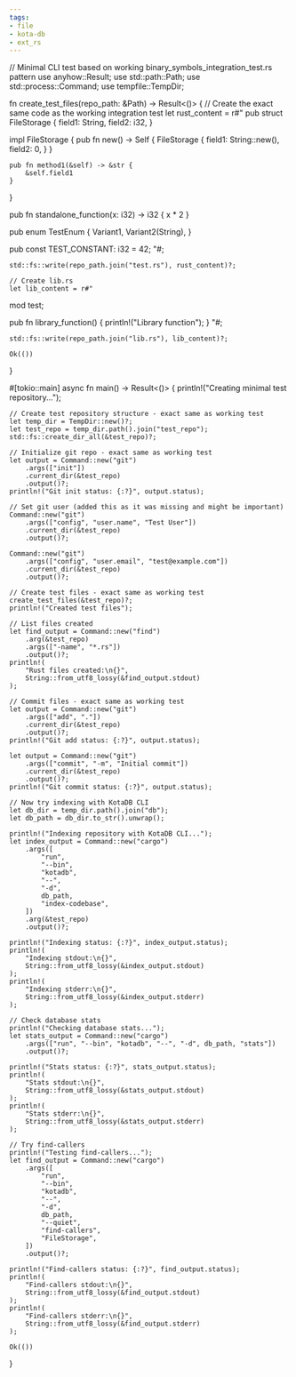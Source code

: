 ```yaml
---
tags:
- file
- kota-db
- ext_rs
---
```

// Minimal CLI test based on working binary_symbols_integration_test.rs pattern
use anyhow::Result;
use std::path::Path;
use std::process::Command;
use tempfile::TempDir;

fn create_test_files(repo_path: &Path) -> Result<()> {
    // Create the exact same code as the working integration test
    let rust_content = r#"
pub struct FileStorage {
    field1: String,
    field2: i32,
}

impl FileStorage {
    pub fn new() -> Self {
        FileStorage {
            field1: String::new(),
            field2: 0,
        }
    }
    
    pub fn method1(&self) -> &str {
        &self.field1
    }
}

pub fn standalone_function(x: i32) -> i32 {
    x * 2
}

pub enum TestEnum {
    Variant1,
    Variant2(String),
}

pub const TEST_CONSTANT: i32 = 42;
"#;

    std::fs::write(repo_path.join("test.rs"), rust_content)?;

    // Create lib.rs
    let lib_content = r#"
mod test;

pub fn library_function() {
    println!("Library function");
}
"#;

    std::fs::write(repo_path.join("lib.rs"), lib_content)?;

    Ok(())
}

#[tokio::main]
async fn main() -> Result<()> {
    println!("Creating minimal test repository...");

    // Create test repository structure - exact same as working test
    let temp_dir = TempDir::new()?;
    let test_repo = temp_dir.path().join("test_repo");
    std::fs::create_dir_all(&test_repo)?;

    // Initialize git repo - exact same as working test
    let output = Command::new("git")
        .args(["init"])
        .current_dir(&test_repo)
        .output()?;
    println!("Git init status: {:?}", output.status);

    // Set git user (added this as it was missing and might be important)
    Command::new("git")
        .args(["config", "user.name", "Test User"])
        .current_dir(&test_repo)
        .output()?;

    Command::new("git")
        .args(["config", "user.email", "test@example.com"])
        .current_dir(&test_repo)
        .output()?;

    // Create test files - exact same as working test
    create_test_files(&test_repo)?;
    println!("Created test files");

    // List files created
    let find_output = Command::new("find")
        .arg(&test_repo)
        .args(["-name", "*.rs"])
        .output()?;
    println!(
        "Rust files created:\n{}",
        String::from_utf8_lossy(&find_output.stdout)
    );

    // Commit files - exact same as working test
    let output = Command::new("git")
        .args(["add", "."])
        .current_dir(&test_repo)
        .output()?;
    println!("Git add status: {:?}", output.status);

    let output = Command::new("git")
        .args(["commit", "-m", "Initial commit"])
        .current_dir(&test_repo)
        .output()?;
    println!("Git commit status: {:?}", output.status);

    // Now try indexing with KotaDB CLI
    let db_dir = temp_dir.path().join("db");
    let db_path = db_dir.to_str().unwrap();

    println!("Indexing repository with KotaDB CLI...");
    let index_output = Command::new("cargo")
        .args([
            "run",
            "--bin",
            "kotadb",
            "--",
            "-d",
            db_path,
            "index-codebase",
        ])
        .arg(&test_repo)
        .output()?;

    println!("Indexing status: {:?}", index_output.status);
    println!(
        "Indexing stdout:\n{}",
        String::from_utf8_lossy(&index_output.stdout)
    );
    println!(
        "Indexing stderr:\n{}",
        String::from_utf8_lossy(&index_output.stderr)
    );

    // Check database stats
    println!("Checking database stats...");
    let stats_output = Command::new("cargo")
        .args(["run", "--bin", "kotadb", "--", "-d", db_path, "stats"])
        .output()?;

    println!("Stats status: {:?}", stats_output.status);
    println!(
        "Stats stdout:\n{}",
        String::from_utf8_lossy(&stats_output.stdout)
    );
    println!(
        "Stats stderr:\n{}",
        String::from_utf8_lossy(&stats_output.stderr)
    );

    // Try find-callers
    println!("Testing find-callers...");
    let find_output = Command::new("cargo")
        .args([
            "run",
            "--bin",
            "kotadb",
            "--",
            "-d",
            db_path,
            "--quiet",
            "find-callers",
            "FileStorage",
        ])
        .output()?;

    println!("Find-callers status: {:?}", find_output.status);
    println!(
        "Find-callers stdout:\n{}",
        String::from_utf8_lossy(&find_output.stdout)
    );
    println!(
        "Find-callers stderr:\n{}",
        String::from_utf8_lossy(&find_output.stderr)
    );

    Ok(())
}
